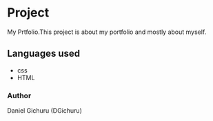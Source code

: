 # Project
 My Prtfolio.This project is about my portfolio and mostly about myself.
 
 ## Languages used 
 * css
 * HTML
 ### Author 
  Daniel Gichuru (DGichuru)
